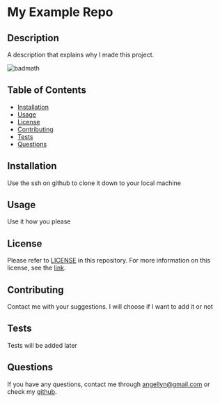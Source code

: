 # My Example Repo
     
  ## Description

  A description that explains why I made this project.

  ![badmath](https://img.shields.io/badge/license-MIT%20License-green)
  
  ## Table of Contents
  
  - [Installation](#installation)
  - [Usage](#usage)
  - [License](#license)
  - [Contributing](#contributing)
  - [Tests](#tests)
  - [Questions](#questions)
  
  ## Installation
  
  Use the ssh on github to clone it down to your local machine
  
  ## Usage
  
  Use it how you please
  
  ## License

  Please refer to [LICENSE](./LICENSE) in this repository. For more information on this license, see the [link](http://choosealicense.com/licenses/mit/).
  
  ## Contributing
  
  Contact me with your suggestions. I will choose if I want to add it or not
  
  ## Tests
  
  Tests will be added later
  
  ## Questions
  
  If you have any questions, contact me through [angellyn@gmail.com](angellyn@gmail.com) or check my [github](https://github.com/Angellyn218).
  
